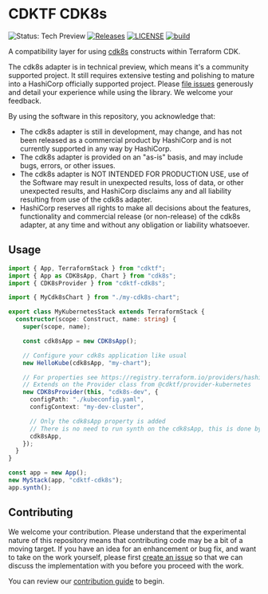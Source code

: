 # CDKTF CDK8s

![Status: Tech Preview](https://img.shields.io/badge/status-experimental-EAAA32) [![Releases](https://img.shields.io/github/release/cdktf/cdktf-cdk8s.svg)](https://github.com/cdktf/cdk8s/releases)
[![LICENSE](https://img.shields.io/github/license/cdktf/cdktf-cdk8s.svg)](https://github.com/cdktf/cdktf-cdk8s/blob/main/LICENSE)
[![build](https://github.com/cdktf/cdktf-cdk8s/actions/workflows/build.yml/badge.svg)](https://github.com/cdktf/cdktf-cdk8s/actions/workflows/build.yml)

A compatibility layer for using [cdk8s](https://cdk8s.io/) constructs within Terraform CDK.

The cdk8s adapter is in technical preview, which means it's a community supported project. It still requires extensive testing and polishing to mature into a HashiCorp officially supported project. Please [file issues](https://github.com/cdktf/cdktf-cdk8s/issues/new/choose) generously and detail your experience while using the library. We welcome your feedback.

By using the software in this repository, you acknowledge that: 
* The cdk8s adapter is still in development, may change, and has not been released as a commercial product by HashiCorp and is not currently supported in any way by HashiCorp.
* The cdk8s adapter is provided on an "as-is" basis, and may include bugs, errors, or other issues.
* The cdk8s adapter is NOT INTENDED FOR PRODUCTION USE, use of the Software may result in unexpected results, loss of data, or other unexpected results, and HashiCorp disclaims any and all liability resulting from use of the cdk8s adapter.
* HashiCorp reserves all rights to make all decisions about the features, functionality and commercial release (or non-release) of the cdk8s adapter, at any time and without any obligation or liability whatsoever.

## Usage

```ts
import { App, TerraformStack } from "cdktf";
import { App as CDK8sApp, Chart } from "cdk8s";
import { CDK8sProvider } from "cdktf-cdk8s";

import { MyCdk8sChart } from "./my-cdk8s-chart";

export class MyKubernetesStack extends TerraformStack {
  constructor(scope: Construct, name: string) {
    super(scope, name);

    const cdk8sApp = new CDK8sApp();

    // Configure your cdk8s application like usual
    new HelloKube(cdk8sApp, "my-chart");

    // For properties see https://registry.terraform.io/providers/hashicorp/kubernetes/latest/docs
    // Extends on the Provider class from @cdktf/provider-kubernetes
    new CDK8sProvider(this, "cdk8s-dev", {
      configPath: "./kubeconfig.yaml",
      configContext: "my-dev-cluster",

      // Only the cdk8sApp property is added
      // There is no need to run synth on the cdk8sApp, this is done by the provider
      cdk8sApp,
    });
  }
}

const app = new App();
new MyStack(app, "cdktf-cdk8s");
app.synth();
```

## Contributing

We welcome your contribution. Please understand that the experimental nature of this repository means that contributing code may be a bit of a moving target. If you have an idea for an enhancement or bug fix, and want to take on the work yourself, please first [create an issue](https://github.com/cdktf/cdktf-cdk8s/issues/new/choose) so that we can discuss the implementation with you before you proceed with the work.

You can review our [contribution guide](https://github.com/cdktf/.github/blob/main/CONTRIBUTING.md) to begin.
